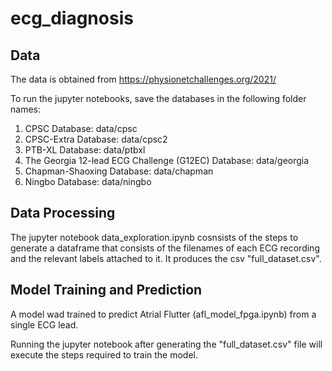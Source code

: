 # ecg_diagnosis

## Data

The data is obtained from https://physionetchallenges.org/2021/

To run the jupyter notebooks, save the databases in the following folder names:
1. CPSC Database: data/cpsc
2. CPSC-Extra Database: data/cpsc2
3. PTB-XL Database: data/ptbxl
4. The Georgia 12-lead ECG Challenge (G12EC) Database: data/georgia
5. Chapman-Shaoxing Database: data/chapman
6. Ningbo Database: data/ningbo

## Data Processing

The jupyter notebook data_exploration.ipynb cosnsists of the steps to generate a dataframe that consists of the filenames of each ECG recording and the relevant labels attached to it. It produces the csv "full_dataset.csv".

## Model Training and Prediction

A model wad trained to predict Atrial Flutter (afl_model_fpga.ipynb) from a single ECG lead.

Running the jupyter notebook after generating the "full_dataset.csv" file will execute the steps required to train the model.
